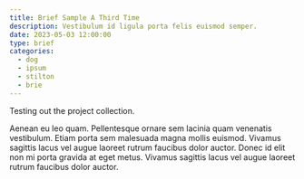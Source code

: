 ```yaml
---
title: Brief Sample A Third Time
description: Vestibulum id ligula porta felis euismod semper.
date: 2023-05-03 12:00:00
type: brief
categories:
  - dog
  - ipsum
  - stilton
  - brie
---
```


Testing out the project collection.

Aenean eu leo quam. Pellentesque ornare sem lacinia quam venenatis vestibulum. Etiam porta sem malesuada magna mollis euismod. Vivamus sagittis lacus vel augue laoreet rutrum faucibus dolor auctor. Donec id elit non mi porta gravida at eget metus. Vivamus sagittis lacus vel augue laoreet rutrum faucibus dolor auctor.
